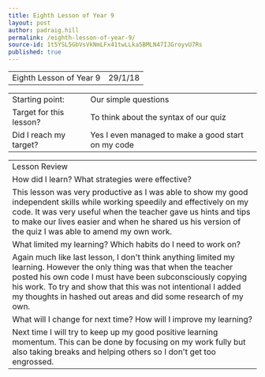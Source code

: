 ```yaml
---
title: Eighth Lesson of Year 9
layout: post
author: padraig.hill
permalink: /eighth-lesson-of-year-9/
source-id: 1t5YSL5GbVsVkNmLFx41twLLka5BMLN47IJGroyvU7Rs
published: true
---
```

<table>
  <tr>
    <td>Eighth Lesson of Year 9</td>
    <td>29/1/18</td>
  </tr>
</table>


<table>
  <tr>
    <td>Starting point:</td>
    <td>Our simple questions</td>
  </tr>
  <tr>
    <td>Target for this lesson?</td>
    <td>To think about the syntax of our quiz</td>
  </tr>
  <tr>
    <td>Did I reach my target?</td>
    <td>Yes I even managed to make a good start on my code</td>
  </tr>
</table>


<table>
  <tr>
    <td>Lesson Review</td>
  </tr>
  <tr>
    <td>How did I learn? What strategies were effective?</td>
  </tr>
  <tr>
    <td>This lesson was very productive as I was able to show my good independent skills while working speedily and effectively on my code. It was very useful when the teacher gave us hints and tips to make our lives easier and when he shared us his version of the quiz I was able to amend my own work.</td>
  </tr>
  <tr>
    <td>What limited my learning? Which habits do I need to work on?</td>
  </tr>
  <tr>
    <td>Again much like last lesson, I don't think anything limited my learning. However the only thing was that when the teacher posted his own code I must have been subconsciously copying his work. To try and show that this was not intentional I added my thoughts in hashed out areas and did some research of my own.</td>
  </tr>
  <tr>
    <td>What will I change for next time? How will I improve my learning?</td>
  </tr>
  <tr>
    <td>Next time I will try to keep up my good positive learning momentum. This can be done by focusing on my work fully but also taking breaks and helping others so I don't get too engrossed.</td>
  </tr>
</table>


